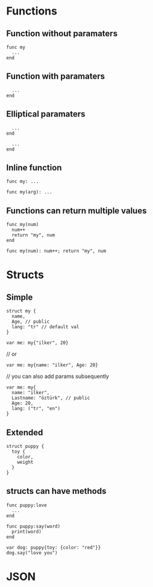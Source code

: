 # Functions

## Function without paramaters
```
func my
  ...
end
```

## Function with paramaters
```func my(arg1, arg2) 
  ...
end
```

## Elliptical paramaters
```func my(arg1, arg2, ...others)
  ...
end
```

```func my(...others, argN)
  ...
end
```

## Inline function
```
func my: ...
```

```
func my(arg): ...
```

## Functions can return multiple values
```
func my(num)
  num++
  return "my", num
end
```

```
func my(num): num++; return "my", num
```

# Structs

## Simple
```
struct my {
  name,
  Age, // public
  lang: "tr" // default val
}
```

```
var me: my{"ilker", 20}
```
// or
```
var me: my{name: "ilker", Age: 20}
```
// you can also add params subsequently
```
var me: my{
  name: "ilker",
  Lastname: "öztürk", // public
  Age: 20,
  lang: ("tr", "en")
}
```

## Extended
```
struct puppy {
  toy {
    color,
    weight
  }
}
```

## structs can have methods
```
func puppy:love
  ...
end

func puppy:say(word)
  print(word)
end

var dog: puppy{toy: {color: "red"}}
dog.say("love you")
```

# JSON